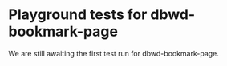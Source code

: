 # Playground tests for dbwd-bookmark-page
We are still awaiting the first test run for dbwd-bookmark-page.
